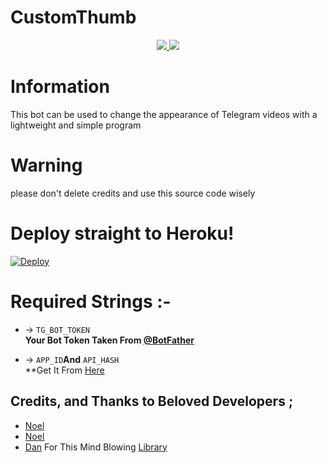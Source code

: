 # CustomThumb

<p align="center">
  <a href="https://github.com/BukanDev/CustomThumb/stargazers">
    <img src="https://img.shields.io/github/stars/BukanDev/CustomThumb?style=social">

  </a>
  
  <a href="https://github.com/BukanDev/CustomThumb/fork">
    <img src="https://img.shields.io/github/forks/BukanDev/CustomThumb?label=Fork&style=social">

  </a>  
</p>

# Information

This bot can be used to change the appearance of Telegram videos with a lightweight and simple program

# Warning

please don't delete credits and use this source code wisely

# Deploy straight to Heroku!

[![Deploy](https://www.herokucdn.com/deploy/button.svg)](https://heroku.com/deploy?template=https://github.com/BukanDev/CustomThumb)

# Required Strings :-

* -> `TG_BOT_TOKEN`<br> **Your Bot Token Taken From [@BotFather](https://t.me/botfather)**


* -> `APP_ID`__And__ `API_HASH`<br>**Get It From [Here](http://www.my.telegram.org)

## Credits, and Thanks to Beloved Developers ;

* [Noel](https://t.me/pySmartDL)
* [Noel](https://github.com/jokokendi)
* [Dan](https://github.com/delivrance) For This Mind Blowing [Library](https://github.com/pyrogram/pyrogram)